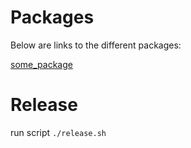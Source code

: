 # Packages

Below are links to the different packages:

[some_package](https://github.com/happtiq/happtiq-oss-python-starter/tree/main/packages/some_package)

# Release

run script `./release.sh`
